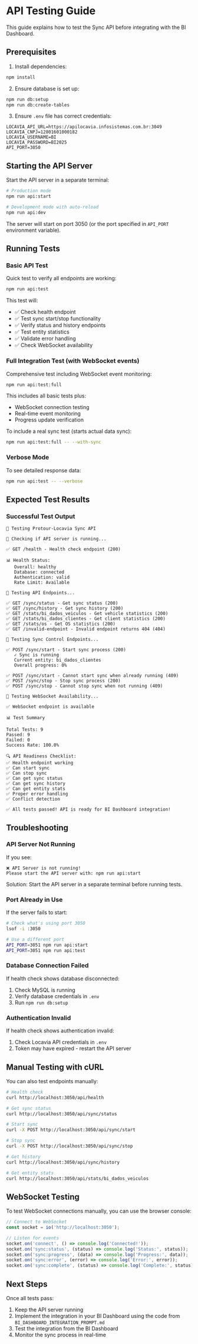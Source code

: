 # API Testing Guide

This guide explains how to test the Sync API before integrating with the BI Dashboard.

## Prerequisites

1. Install dependencies:
```bash
npm install
```

2. Ensure database is set up:
```bash
npm run db:setup
npm run db:create-tables
```

3. Ensure `.env` file has correct credentials:
```
LOCAVIA_API_URL=https://apilocavia.infosistemas.com.br:3049
LOCAVIA_CNPJ=12801601000182
LOCAVIA_USERNAME=BI
LOCAVIA_PASSWORD=BI2025
API_PORT=3050
```

## Starting the API Server

Start the API server in a separate terminal:

```bash
# Production mode
npm run api:start

# Development mode with auto-reload
npm run api:dev
```

The server will start on port 3050 (or the port specified in `API_PORT` environment variable).

## Running Tests

### Basic API Test
Quick test to verify all endpoints are working:

```bash
npm run api:test
```

This test will:
- ✅ Check health endpoint
- ✅ Test sync start/stop functionality
- ✅ Verify status and history endpoints
- ✅ Test entity statistics
- ✅ Validate error handling
- ✅ Check WebSocket availability

### Full Integration Test (with WebSocket events)
Comprehensive test including WebSocket event monitoring:

```bash
npm run api:test:full
```

This includes all basic tests plus:
- WebSocket connection testing
- Real-time event monitoring
- Progress update verification

To include a real sync test (starts actual data sync):
```bash
npm run api:test:full -- --with-sync
```

### Verbose Mode
To see detailed response data:
```bash
npm run api:test -- --verbose
```

## Expected Test Results

### Successful Test Output
```
🚀 Testing Protour-Locavia Sync API

📡 Checking if API server is running...

✅ GET /health - Health check endpoint (200)

📊 Health Status:
   Overall: healthy
   Database: connected
   Authentication: valid
   Rate Limit: Available

🧪 Testing API Endpoints...

✅ GET /sync/status - Get sync status (200)
✅ GET /sync/history - Get sync history (200)
✅ GET /stats/bi_dados_veiculos - Get vehicle statistics (200)
✅ GET /stats/bi_dados_clientes - Get client statistics (200)
✅ GET /stats/os - Get OS statistics (200)
✅ GET /invalid-endpoint - Invalid endpoint returns 404 (404)

🧪 Testing Sync Control Endpoints...

✅ POST /sync/start - Start sync process (200)
   ✓ Sync is running
   Current entity: bi_dados_clientes
   Overall progress: 0%

✅ POST /sync/start - Cannot start sync when already running (409)
✅ POST /sync/stop - Stop sync process (200)
✅ POST /sync/stop - Cannot stop sync when not running (409)

🧪 Testing WebSocket Availability...

✅ WebSocket endpoint is available

📊 Test Summary

Total Tests: 9
Passed: 9
Failed: 0
Success Rate: 100.0%

🔍 API Readiness Checklist:
✅ Health endpoint working
✅ Can start sync
✅ Can stop sync
✅ Can get sync status
✅ Can get sync history
✅ Can get entity stats
✅ Proper error handling
✅ Conflict detection

✅ All tests passed! API is ready for BI Dashboard integration!
```

## Troubleshooting

### API Server Not Running
If you see:
```
❌ API Server is not running!
Please start the API server with: npm run api:start
```

Solution: Start the API server in a separate terminal before running tests.

### Port Already in Use
If the server fails to start:
```bash
# Check what's using port 3050
lsof -i :3050

# Use a different port
API_PORT=3051 npm run api:start
API_PORT=3051 npm run api:test
```

### Database Connection Failed
If health check shows database disconnected:
1. Check MySQL is running
2. Verify database credentials in `.env`
3. Run `npm run db:setup`

### Authentication Invalid
If health check shows authentication invalid:
1. Check Locavia API credentials in `.env`
2. Token may have expired - restart the API server

## Manual Testing with cURL

You can also test endpoints manually:

```bash
# Health check
curl http://localhost:3050/api/health

# Get sync status
curl http://localhost:3050/api/sync/status

# Start sync
curl -X POST http://localhost:3050/api/sync/start

# Stop sync
curl -X POST http://localhost:3050/api/sync/stop

# Get history
curl http://localhost:3050/api/sync/history

# Get entity stats
curl http://localhost:3050/api/stats/bi_dados_veiculos
```

## WebSocket Testing

To test WebSocket connections manually, you can use the browser console:

```javascript
// Connect to WebSocket
const socket = io('http://localhost:3050');

// Listen for events
socket.on('connect', () => console.log('Connected!'));
socket.on('sync:status', (status) => console.log('Status:', status));
socket.on('sync:progress', (data) => console.log('Progress:', data));
socket.on('sync:error', (error) => console.log('Error:', error));
socket.on('sync:complete', (status) => console.log('Complete:', status));
```

## Next Steps

Once all tests pass:
1. Keep the API server running
2. Implement the integration in your BI Dashboard using the code from `BI_DASHBOARD_INTEGRATION_PROMPT.md`
3. Test the integration from the BI Dashboard
4. Monitor the sync process in real-time